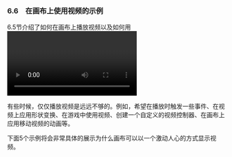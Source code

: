 ### 6.6　在画布上使用视频的示例

6.5节介绍了如何在画布上播放视频以及如何用<video>标签嵌入同一个视频。看起来，在画布上播放视频所用的代码比使用JavaScript播放嵌入视频的代码要多。所以，这里引出了一个问题：究竟为什么要使用画布播放视频？

有些时候，仅仅播放视频是远远不够的。例如，希望在播放时触发一些事件、在视频上应用形状变换、在游戏中使用视频、创建一个自定义的视频控制器、在画布上应用移动视频的动画等。

下面5个示例将会非常具体的展示为什么画布可以以一个激动人心的方式显示视频。

